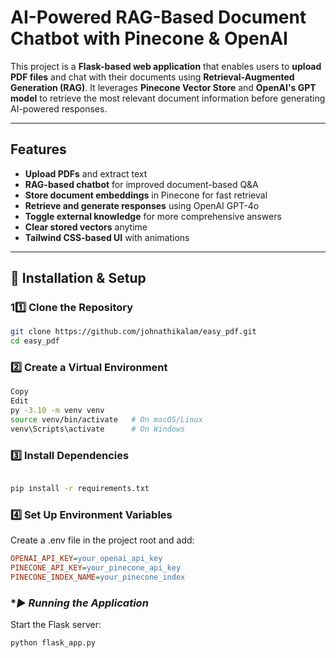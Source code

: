 #  AI-Powered RAG-Based Document Chatbot with Pinecone & OpenAI  

This project is a **Flask-based web application** that enables users to **upload PDF files** and chat with their documents using **Retrieval-Augmented Generation (RAG)**. It leverages **Pinecone Vector Store** and **OpenAI's GPT model** to retrieve the most relevant document information before generating AI-powered responses.  

---

##  Features  

-  **Upload PDFs** and extract text  
-  **RAG-based chatbot** for improved document-based Q&A  
-  **Store document embeddings** in Pinecone for fast retrieval  
-  **Retrieve and generate responses** using OpenAI GPT-4o  
-  **Toggle external knowledge** for more comprehensive answers  
-  **Clear stored vectors** anytime  
-  **Tailwind CSS-based UI** with animations  

---
## 🔧 Installation & Setup  

### **1️1️⃣ Clone the Repository**  

```sh
git clone https://github.com/johnathikalam/easy_pdf.git
cd easy_pdf
```

### **2️⃣ Create a Virtual Environment**
```sh
Copy
Edit
py -3.10 -m venv venv
source venv/bin/activate   # On macOS/Linux
venv\Scripts\activate      # On Windows
```
### **3️⃣ Install Dependencies**
```sh

pip install -r requirements.txt
```
### **4️⃣ Set Up Environment Variables**
Create a .env file in the project root and add:

```ini
OPENAI_API_KEY=your_openai_api_key
PINECONE_API_KEY=your_pinecone_api_key
PINECONE_INDEX_NAME=your_pinecone_index
```
### **▶️ Running the Application*
Start the Flask server:

```sh
python flask_app.py
```